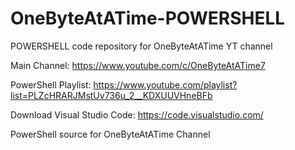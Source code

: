 # OneByteAtATime-POWERSHELL
POWERSHELL code repository for OneByteAtATime YT channel

Main Channel: https://www.youtube.com/c/OneByteAtATime7

PowerShell Playlist: https://www.youtube.com/playlist?list=PLZcHRARJMstUv736u_2__KDXUUVHneBFb

Download Visual Studio Code: https://code.visualstudio.com/

PowerShell source for OneByteAtATime Channel
